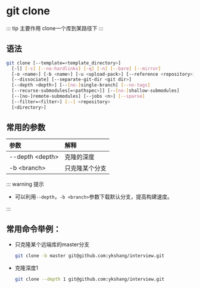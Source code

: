 # git clone

::: tip 主要作用
clone一个库到某路径下
:::

## 语法

```bash
git clone [--template=<template_directory>]
  [-l] [-s] [--no-hardlinks] [-q] [-n] [--bare] [--mirror]
  [-o <name>] [-b <name>] [-u <upload-pack>] [--reference <repository>]
  [--dissociate] [--separate-git-dir <git dir>]
  [--depth <depth>] [--[no-]single-branch] [--no-tags]
  [--recurse-submodules[=<pathspec>]] [--[no-]shallow-submodules]
  [--[no-]remote-submodules] [--jobs <n>] [--sparse]
  [--filter=<filter>] [--] <repository>
  [<directory>]
```

## 常用的参数

| 参数                | 解释      |
|:----------------- |:------- |
| --depth \<depth\> | 克隆的深度   |
| -b \<branch\>     | 只克隆某个分支 |

::: warning 提示

- 可以利用`--depth`，`-b <branch>`参数下载默认分支，提高构建速度。

:::

## 常用命令举例：

- 只克隆某个远端库的master分支
  
  ```bash
  git clone -b master git@github.com:ykshang/interview.git
  ```

- 克隆深度1
  
  ```bash
  git clone --depth 1 git@github.com:ykshang/interview.git
  ```

